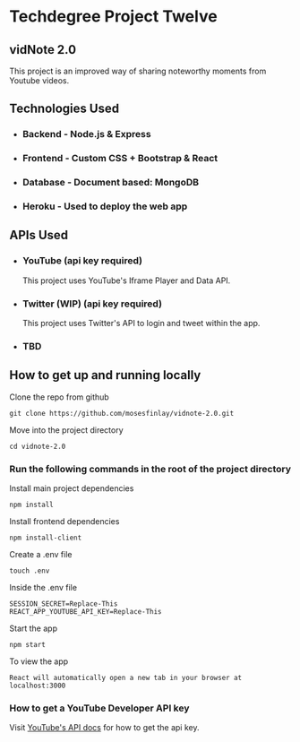 # Techdegree Project Twelve
## vidNote 2.0

This project is an improved way of sharing noteworthy moments from Youtube videos.

## Technologies Used

- ### Backend - Node.js & Express
- ### Frontend - Custom CSS + Bootstrap & React
- ### Database - Document based: MongoDB
- ### Heroku - Used to deploy the web app

## APIs Used

- ### YouTube (api key required)
  This project uses YouTube's Iframe Player and Data API.

- ### Twitter (WIP) (api key required)
  This project uses Twitter's API to login and tweet within the app.

- ### TBD

## How to get up and running locally

Clone the repo from github
```
git clone https://github.com/mosesfinlay/vidnote-2.0.git
```

Move into the project directory
```
cd vidnote-2.0
```

### Run the following commands in the root of the project directory

Install main project dependencies
```
npm install
```

Install frontend dependencies
```
npm install-client
```

Create a .env file
```
touch .env
```

Inside the .env file
```
SESSION_SECRET=Replace-This
REACT_APP_YOUTUBE_API_KEY=Replace-This
```

Start the app
```
npm start
```

To view the app
```
React will automatically open a new tab in your browser at localhost:3000
```

### How to get a YouTube Developer API key

Visit [YouTube's API docs](https://developers.google.com/youtube/v3/getting-started) for how to get the api key.